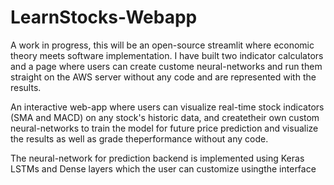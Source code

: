 # LearnStocks-Webapp
A work in progress, this will be an open-source streamlit where economic theory meets software implementation. I have built two indicator calculators and a page where users can create custome neural-networks and run them straight on the AWS server without any code and are represented with the results.

An interactive web-app where users can visualize real-time stock indicators (SMA and MACD) on any stock's historic data, and createtheir own custom neural-networks to train the model for future price prediction and visualize the results as well as grade theperformance without any code.

The neural-network for prediction backend is implemented using Keras LSTMs and Dense layers which the user can customize usingthe interface

